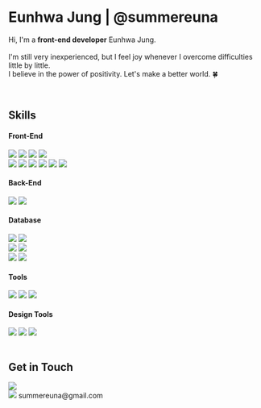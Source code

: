 # Eunhwa Jung | @summereuna
Hi, I'm a <b>front-end developer</b> Eunhwa Jung.
<br>
<br>
I'm still very inexperienced, but I feel joy whenever I overcome difficulties little by little.
<br>
I believe in the power of positivity. Let's make a better world. 🍀

<br>

## Skills

#### Front-End
<div style="display:block;">
<img src="https://img.shields.io/badge/JavaScript-F7DF1E?style=flat-square&logo=JavaScript&logoColor=white"/>
<img src="https://img.shields.io/badge/React-61DAFB?style=flat-square&logo=React&logoColor=white"/>
<img src="https://img.shields.io/badge/Next.js-000000?style=flat-square&logo=nextdotjs&logoColor=white"/>
<img src="https://img.shields.io/badge/Typescript-3178C6?style=flat-square&logo=typescript&logoColor=white"/>
</div>

<div style="display:block;">
<img src="https://img.shields.io/badge/HTML5-E34F26?style=flat-square&logo=HTML5&logoColor=white"/>
<img src="https://img.shields.io/badge/Pug-A86454?style=flat-square&logo=Pug&logoColor=white"/>
<img src="https://img.shields.io/badge/CSS3-1572B6?style=flat-square&logo=CSS3&logoColor=white"/>
<img src="https://img.shields.io/badge/Sass-CC6699?style=flat-square&logo=Sass&logoColor=white"/>
<img src="https://img.shields.io/badge/Styled--Components-DB7093?style=flat-square&logo=styledcomponents&logoColor=white"/>
<img src="https://img.shields.io/badge/Tailwind CSS-06B6D4?style=flat-square&logo=tailwindcss&logoColor=white"/>
</div>

#### Back-End
<div style="display:block;">
<img src="https://img.shields.io/badge/Node.js-339933?style=flat-square&logo=Node.js&logoColor=white"/>
<img src="https://img.shields.io/badge/Express-000000?style=flat-square&logo=Express&logoColor=white"/>
</div>

#### Database
<div style="display:block;">
<img src="https://img.shields.io/badge/MongoDB-47A248?style=flat-square&logo=MongoDB&logoColor=white"/>
<img src="https://img.shields.io/badge/Firebase-FFCA28?style=flat-square&logo=firebase&logoColor=white"/>
</div>

<div style="display:block;">
<img src="https://img.shields.io/badge/Amazon S3-569A31?style=flat-square&logo=Amazon S3&logoColor=white"/>
<img src="https://img.shields.io/badge/Cloudinary-3448C5?style=flat-square&logo=cloudinary&logoColor=white"/>
</div>

<div style="display:block;">
<img src="https://img.shields.io/badge/mongoose-880000?style=flat-square&logo=mongoose&logoColor=white"/>
<img src="https://img.shields.io/badge/Prisma-2D3748?style=flat-square&logo=prisma&logoColor=white"/>
</div>

#### Tools
<div style="display:block;">
<img src="https://img.shields.io/badge/Git-F05032?style=flat-square&logo=Git&logoColor=white"/>
<img src="https://img.shields.io/badge/Slack-4A154B?style=flat-square&logo=slack&logoColor=white"/>
<img src="https://img.shields.io/badge/Notion-000000?style=flat-square&logo=notion&logoColor=white"/>
</div>

#### Design Tools
<div style="display:block;">
<img src="https://img.shields.io/badge/Photoshop-31A8FF?style=flat-square&logo=Adobe Photoshop&logoColor=white"/>
<img src="https://img.shields.io/badge/Illustrator-FF9A00?style=flat-square&logo=Adobe Illustrator&logoColor=white"/>
<img src="https://img.shields.io/badge/Indesign-FF3366?style=flat-square&logo=Adobe InDesign&logoColor=white"/>
</div>

<br>

## Get in Touch
<div style="display:block;">
<a href="https://velog.io/@summereuna" target="_blank"><img src="https://img.shields.io/badge/Blog-20C997?style=flat-square&logo=Velog&logoColor=white"/></a>
<br>
<a href="mailto:summereuna@gmail.com" target="_blank"><img src="https://img.shields.io/badge/Email-EA4335?style=flat-square&logo=Gmail&logoColor=white"/></a> summereuna@gmail.com
</div>
